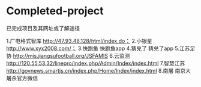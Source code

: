 # Completed-project
已完成项目及其网址或了解途径

1.广电格式智库  http://47.93.48.128/html/index.do；
2.小银星        http://www.xyx2008.com/；
3.快跑鱼        快跑鱼app
4.猜兑了        猜兑了app
5.江苏足协      http://mis.jiangsufootball.org/JSFAMIS
6.云监测        http://120.55.53.32/linepro/index.php/Admin/Index/index.html
7.智慧江苏      http://govnews.smartjs.cn/index.php/Home/Index/index.html
8.南屠		      南京大屠杀官方微信
